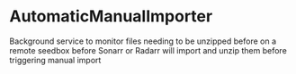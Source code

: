 # AutomaticManualImporter
Background service to monitor files needing to be unzipped before on a remote seedbox before Sonarr or Radarr will import and unzip them before triggering manual import
